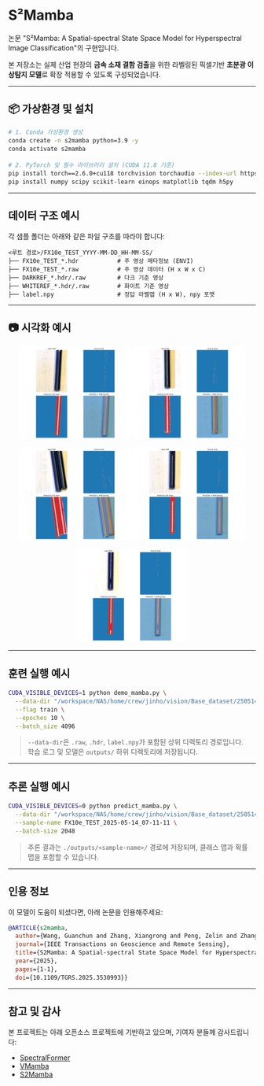 # S²Mamba
논문 "S²Mamba: A Spatial-spectral State Space Model for Hyperspectral Image Classification"의 구현입니다.

본 저장소는 실제 산업 현장의 **금속 소재 결함 검출**을 위한 라벨링된 픽셀기반 **초분광 이상탐지 모델**로 확장 적용할 수 있도록 구성되었습니다.

---

## 📦 가상환경 및 설치

```bash
# 1. Conda 가상환경 생성
conda create -n s2mamba python=3.9 -y
conda activate s2mamba

# 2. PyTorch 및 필수 라이브러리 설치 (CUDA 11.8 기준)
pip install torch==2.6.0+cu118 torchvision torchaudio --index-url https://download.pytorch.org/whl/cu118
pip install numpy scipy scikit-learn einops matplotlib tqdm h5py
```

---

## 데이터 구조 예시

각 샘플 폴더는 아래와 같은 파일 구조를 따라야 합니다:

```
<루트 경로>/FX10e_TEST_YYYY-MM-DD_HH-MM-SS/
├── FX10e_TEST_*.hdr           # 주 영상 메타정보 (ENVI)
├── FX10e_TEST_*.raw           # 주 영상 데이터 (H x W x C)
├── DARKREF_*.hdr/.raw         # 다크 기준 영상
├── WHITEREF_*.hdr/.raw        # 화이트 기준 영상
├── label.npy                  # 정답 라벨맵 (H x W), npy 포맷
```

---
## 📷 시각화 예시

<p align="center">
  <img src="figures/FX10e_TEST_2025-05-14_07-04-24_predict_overlay.png" width="45%" />
  <img src="figures/FX10e_TEST_2025-05-14_07-07-15_predict_overlay.png" width="45%" />
</p>

<p align="center">
  <img src="figures/FX10e_TEST_2025-05-14_07-09-59_predict_overlay.png" width="45%" />
  <img src="figures/FX10e_TEST_2025-05-14_07-11-11_predict_overlay.png" width="45%" />
</p>

<p align="center">
  <img src="figures/FX10e_TEST_2025-05-14_07-12-17_predict_overlay.png" width="45%" />
</p>


---

## 훈련 실행 예시

```bash
CUDA_VISIBLE_DEVICES=1 python demo_mamba.py \
  --data-dir "/workspace/NAS/home/crew/jinho/vision/Base_dataset/250514-level4(피복관)-2" \
  --flag train \
  --epoches 10 \
  --batch_size 4096
```

> `--data-dir`은 `.raw`, `.hdr`, `label.npy`가 포함된 상위 디렉토리 경로입니다.  
> 학습 로그 및 모델은 `outputs/` 하위 디렉토리에 저장됩니다.

---

## 추론 실행 예시

```bash
CUDA_VISIBLE_DEVICES=0 python predict_mamba.py \
  --data-dir "/workspace/NAS/home/crew/jinho/vision/Base_dataset/250514-level4(피복관)-2" \
  --sample-name FX10e_TEST_2025-05-14_07-11-11 \
  --batch-size 2048
```

> 추론 결과는 `./outputs/<sample-name>/` 경로에 저장되며, 클래스 맵과 확률 맵을 포함할 수 있습니다.

---

## 인용 정보

이 모델이 도움이 되셨다면, 아래 논문을 인용해주세요:

```bibtex
@ARTICLE{s2mamba,
  author={Wang, Guanchun and Zhang, Xiangrong and Peng, Zelin and Zhang, Tianyang and Jiao, Licheng},
  journal={IEEE Transactions on Geoscience and Remote Sensing}, 
  title={S2Mamba: A Spatial-spectral State Space Model for Hyperspectral Image Classification}, 
  year={2025},
  pages={1-1},
  doi={10.1109/TGRS.2025.3530993}}
```

---

## 참고 및 감사

본 프로젝트는 아래 오픈소스 프로젝트에 기반하고 있으며, 기여자 분들께 감사드립니다:

- [SpectralFormer](https://github.com/danfenghong/IEEE_TGRS_SpectralFormer)
- [VMamba](https://github.com/MzeroMiko/VMamba)
- [S2Mamba](https://github.com/PURE-melo/S2Mamba)
